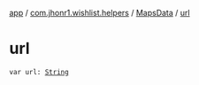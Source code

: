 [app](../../index.md) / [com.jhonr1.wishlist.helpers](../index.md) / [MapsData](index.md) / [url](./url.md)

# url

`var url: `[`String`](https://kotlinlang.org/api/latest/jvm/stdlib/kotlin/-string/index.html)